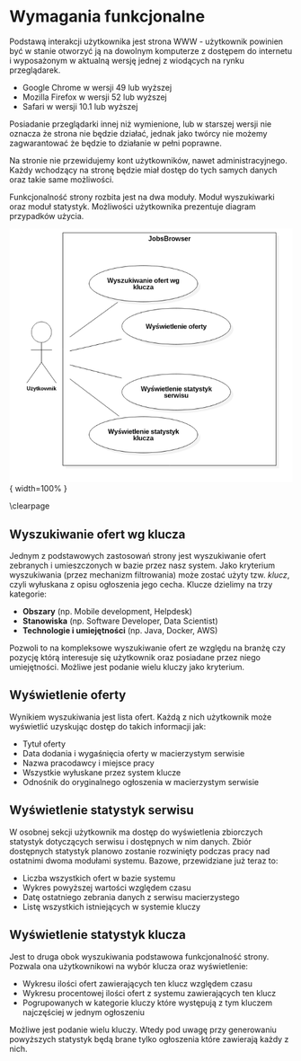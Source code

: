 # Wymagania funkcjonalne

Podstawą interakcji użytkownika jest strona WWW - użytkownik powinien
być w stanie otworzyć ją na dowolnym komputerze z dostępem do internetu
i wyposażonym w aktualną wersję jednej z wiodących na rynku przeglądarek.

+ Google Chrome w wersji 49 lub wyższej
+ Mozilla Firefox w wersji 52 lub wyższej
+ Safari w wersji 10.1 lub wyższej

Posiadanie przeglądarki innej niż wymienione, lub w starszej wersji nie oznacza
że strona nie będzie działać, jednak jako twórcy nie możemy zagwarantować
że będzie to działanie w pełni poprawne.

Na stronie nie przewidujemy kont użytkowników, nawet administracyjnego. Każdy
wchodzący na stronę będzie miał dostęp do tych samych danych oraz takie same
możliwości.

Funkcjonalność strony rozbita jest na dwa moduły. Moduł wyszukiwarki
oraz moduł statystyk. Możliwości użytkownika prezentuje diagram przypadków
użycia. 

![Przypadki użycia. \label{ref_a_figure}](source/figures/usecase_diagram.png){ width=100% }

\clearpage

## Wyszukiwanie ofert wg klucza

Jednym z podstawowych zastosowań strony jest wyszukiwanie ofert zebranych
i umieszczonych w bazie przez nasz system. Jako kryterium wyszukiwania
(przez mechanizm filtrowania) może zostać użyty tzw. *klucz*, czyli wyłuskana
z opisu ogłoszenia jego cecha. Klucze dzielimy na trzy kategorie:

+ **Obszary** (np. Mobile development, Helpdesk)
+ **Stanowiska** (np. Software Developer, Data Scientist)
+ **Technologie i umiejętności** (np. Java, Docker, AWS)

Pozwoli to na kompleksowe wyszukiwanie ofert ze względu na branżę
czy pozycję którą interesuje się użytkownik oraz posiadane przez niego
umiejętności. Możliwe jest podanie wielu kluczy jako kryterium.


## Wyświetlenie oferty

Wynikiem wyszukiwania jest lista ofert. Każdą z nich użytkownik może
wyświetlić uzyskując dostęp do takich informacji jak:

+ Tytuł oferty
+ Data dodania i wygaśnięcia oferty w macierzystym serwisie
+ Nazwa pracodawcy i miejsce pracy
+ Wszystkie wyłuskane przez system klucze
+ Odnośnik do oryginalnego ogłoszenia w macierzystym serwisie


## Wyświetlenie statystyk serwisu

W osobnej sekcji użytkownik ma dostęp do wyświetlenia zbiorczych statystyk
dotyczących serwisu i dostępnych w nim danych. Zbiór dostępnych statystyk
planowo zostanie rozwinięty podczas pracy nad ostatnimi dwoma modułami systemu.
Bazowe, przewidziane już teraz to:

+ Liczba wszystkich ofert w bazie systemu
+ Wykres powyższej wartości względem czasu
+ Datę ostatniego zebrania danych z serwisu macierzystego
+ Listę wszystkich istniejących w systemie kluczy


## Wyświetlenie statystyk klucza

Jest to druga obok wyszukiwania podstawowa funkcjonalność strony. Pozwala
ona użytkownikowi na wybór klucza oraz wyświetlenie:

+ Wykresu ilości ofert zawierających ten klucz względem czasu
+ Wykresu procentowej ilości ofert z systemu zawierających ten klucz
+ Pogrupowanych w kategorie kluczy które występują z tym kluczem
najczęściej w jednym ogłoszeniu

Możliwe jest podanie wielu kluczy. Wtedy pod uwagę przy generowaniu powyższych
statystyk będą brane tylko ogłoszenia które zawierają każdy z nich.